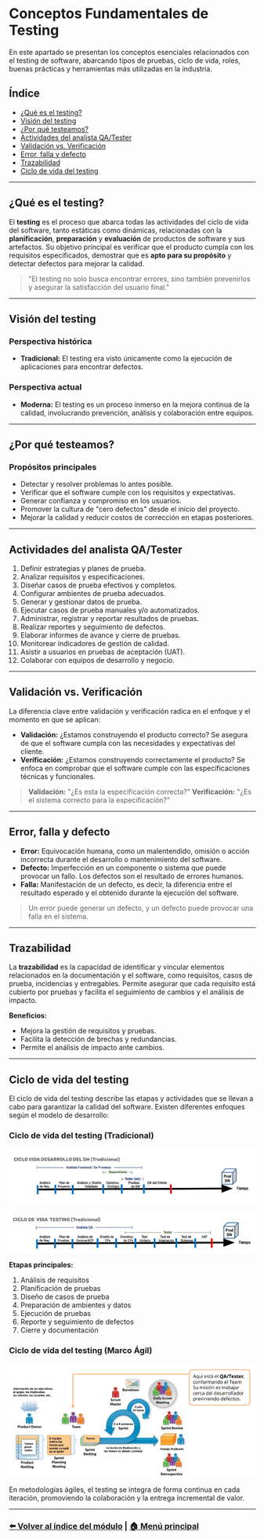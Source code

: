 # Conceptos Fundamentales de Testing

En este apartado se presentan los conceptos esenciales relacionados con el testing de software, abarcando tipos de pruebas, ciclo de vida, roles, buenas prácticas y herramientas más utilizadas en la industria.

## Índice

- [¿Qué es el testing?](#qué-es-el-testing)
- [Visión del testing](#visión-del-testing)
- [¿Por qué testeamos?](#por-qué-testeamos)
- [Actividades del analista QA/Tester](#actividades-del-analista-qatester)
- [Validación vs. Verificación](#validación-vs-verificación)
- [Error, falla y defecto](#error-falla-y-defecto)
- [Trazabilidad](#trazabilidad)
- [Ciclo de vida del testing](#ciclo-de-vida-del-testing)

---

## ¿Qué es el testing?

El **testing** es el proceso que abarca todas las actividades del ciclo de vida del software, tanto estáticas como dinámicas, relacionadas con la **planificación**, **preparación** y **evaluación** de productos de software y sus artefactos. Su objetivo principal es verificar que el producto cumpla con los requisitos especificados, demostrar que es **apto para su propósito** y detectar defectos para mejorar la calidad.

> "El testing no solo busca encontrar errores, sino también prevenirlos y asegurar la satisfacción del usuario final."

---

## Visión del testing

### Perspectiva histórica

- **Tradicional:** El testing era visto únicamente como la ejecución de aplicaciones para encontrar defectos.

### Perspectiva actual

- **Moderna:** El testing es un proceso inmerso en la mejora continua de la calidad, involucrando prevención, análisis y colaboración entre equipos.

---

## ¿Por qué testeamos?

### Propósitos principales

- Detectar y resolver problemas lo antes posible.
- Verificar que el software cumple con los requisitos y expectativas.
- Generar confianza y compromiso en los usuarios.
- Promover la cultura de "cero defectos" desde el inicio del proyecto.
- Mejorar la calidad y reducir costos de corrección en etapas posteriores.

---

## Actividades del analista QA/Tester

1. Definir estrategias y planes de prueba.
2. Analizar requisitos y especificaciones.
3. Diseñar casos de prueba efectivos y completos.
4. Configurar ambientes de prueba adecuados.
5. Generar y gestionar datos de prueba.
6. Ejecutar casos de prueba manuales y/o automatizados.
7. Administrar, registrar y reportar resultados de pruebas.
8. Realizar reportes y seguimiento de defectos.
9. Elaborar informes de avance y cierre de pruebas.
10. Monitorear indicadores de gestión de calidad.
11. Asistir a usuarios en pruebas de aceptación (UAT).
12. Colaborar con equipos de desarrollo y negocio.

---

## Validación vs. Verificación

La diferencia clave entre validación y verificación radica en el enfoque y el momento en que se aplican:

- **Validación:** ¿Estamos construyendo el producto correcto? Se asegura de que el software cumpla con las necesidades y expectativas del cliente.
- **Verificación:** ¿Estamos construyendo correctamente el producto? Se enfoca en comprobar que el software cumple con las especificaciones técnicas y funcionales.

> **Validación:** "¿Es esta la especificación correcta?"
> **Verificación:** "¿Es el sistema correcto para la especificación?"

---

## Error, falla y defecto

- **Error:** Equivocación humana, como un malentendido, omisión o acción incorrecta durante el desarrollo o mantenimiento del software.
- **Defecto:** Imperfección en un componente o sistema que puede provocar un fallo. Los defectos son el resultado de errores humanos.
- **Falla:** Manifestación de un defecto, es decir, la diferencia entre el resultado esperado y el obtenido durante la ejecución del software.

> Un error puede generar un defecto, y un defecto puede provocar una falla en el sistema.

---

## Trazabilidad

La **trazabilidad** es la capacidad de identificar y vincular elementos relacionados en la documentación y el software, como requisitos, casos de prueba, incidencias y entregables. Permite asegurar que cada requisito está cubierto por pruebas y facilita el seguimiento de cambios y el análisis de impacto.

**Beneficios:**

- Mejora la gestión de requisitos y pruebas.
- Facilita la detección de brechas y redundancias.
- Permite el análisis de impacto ante cambios.

---

## Ciclo de vida del testing

El ciclo de vida del testing describe las etapas y actividades que se llevan a cabo para garantizar la calidad del software. Existen diferentes enfoques según el modelo de desarrollo:

### Ciclo de vida del testing (Tradicional)

![Ciclo de vida desarrollo del SW tradicional](ciclo_vida_desarollo_sw_tradicional.png)

![Ciclo de vida testing tradicional](ciclo_vida_testing_tradicional.png)

**Etapas principales:**

1. Análisis de requisitos
2. Planificación de pruebas
3. Diseño de casos de prueba
4. Preparación de ambientes y datos
5. Ejecución de pruebas
6. Reporte y seguimiento de defectos
7. Cierre y documentación

### Ciclo de vida del testing (Marco Ágil)

![Ciclo de vida ágil](ciclo_vida%20testing_agil.png)

En metodologías ágiles, el testing se integra de forma continua en cada iteración, promoviendo la colaboración y la entrega incremental de valor.

---

### [⬅️ Volver al índice del módulo](../modulo1_principios_fundamentos.md) | [🏠 Menú principal](../README.md)
